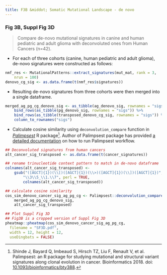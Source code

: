 ```yaml
---
title: F3B &middot; Somatic Mutational Landscape - de novo
---
```


### Fig 3B, Suppl Fig 3D

>Compare de-novo mutational signatures in canine and human pediatric and adult glioma with deconvoluted ones from Human Cancers (n=42).

*   For each of three cohorts (canine, human pediatric and adult glioma), de-novo signatures were constructed as follows:

```r
nmf_res <- MutationalPatterns::extract_signatures(mut_mat, rank = 3,
    nrun = 100)
denovo_cg_sig <- as.data.frame(t(nmf_res$signatures))
```

*   Resulting de-novo signatures from three cohorts were then merged into a single dataframe.

```r
merged_ag_pg_cg_denovo_sig <- as_tibble(ag_denovo_sig, rownames = "sigs") %>%
    bind_rows(as_tibble(pg_denovo_sig, rownames = "sigs")) %>%
    bind_rows(as_tibble(transposed_denovo_cg_sig, rownames = "sigs")) %>%
    column_to_rownames("sigs")
```

*   Calculate cosine similarity using `deconvolution_compare` function in [*Palimpsest*](https://github.com/FunGeST/Palimpsest) R package[^1]. Author of Palimpsest package has provided [a detailed documentation](https://github.com/FunGeST/Palimpsest/raw/master/Files/vignette_palimpsest_2.0.pdf) on how to run Palimpsest workflow.

```r
## Deconvoluted signatures from human cancers
alt_cancer_sig_transposed <- as.data.frame(t(cancer_signatures))

## rename trinucleotide context pattern to match in de-novo dataframe
colnames(alt_cancer_sig_transposed) <- 
    gsub("([AGCT]{1})(\\[)([AGCT]{1})(\\>)([AGCT]{1})(\\])([AGCT]{1})",
        "\\3\\5_\\1.\\7", perl = TRUE,
        colnames(alt_cancer_sig_transposed))

## calculate cosine similarity
cos_sim_denovo_cancer_sig_ag_pg_cg <- Palimpsest::deconvolution_compare(
    merged_ag_pg_cg_denovo_sig,
    alt_cancer_sig_transposed)

## Plot Suppl Fig 3D
## Fig3B is a cropped version of Suppl Fig 3D
pheatmap::pheatmap(cos_sim_denovo_cancer_sig_ag_pg_cg,
  filename = "SF3D.pdf",
  width = 12, height = 12,
  useDingbats = FALSE)
```

[^1]: Shinde J, Bayard Q, Imbeaud S, Hirsch TZ, Liu F, Renault V, et al. Palimpsest: an R package for studying mutational and structural variant signatures along clonal evolution in cancer. Bioinformatics 2018. doi: [10.1093/bioinformatics/bty388](https://doi.org/10.1093/bioinformatics/bty388).

